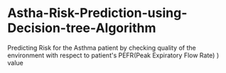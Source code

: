 # Astha-Risk-Prediction-using-Decision-tree-Algorithm
Predicting Risk for the Asthma patient by checking quality of the environment with respect to patient's PEFR(Peak Expiratory Flow Rate) ) value  
